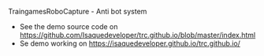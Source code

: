 TraingamesRoboCapture - Anti bot system
- See the demo source code on https://github.com/Isaquedeveloper/trc.github.io/blob/master/index.html
- Se demo working on https://isaquedeveloper.github.io/trc.github.io/
